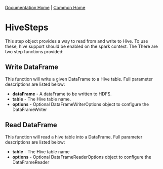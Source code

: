 [Documentation Home](../../docs/readme.md) | [Common Home](../readme.md)

# HiveSteps
This step object provides a way to read from and write to Hive. 
To use these, hive support should be enabled on the spark context. The There are two step functions provided:

## Write DataFrame
This function will write a given DataFrame to a Hive table. Full parameter descriptions are listed below:

* **dataFrame** - A dataFrame to be written to HDFS.
* **table** - The Hive table name.
* **options** - Optional DataFrameWriterOptions object to configure the DataFrameWriter

## Read DataFrame
This function will read a hive table into a DataFrame. Full parameter descriptions are listed below:

* **table** - The Hive table name
* **options** - Optional DataFrameReaderOptions object to configure the DataFrameReader
